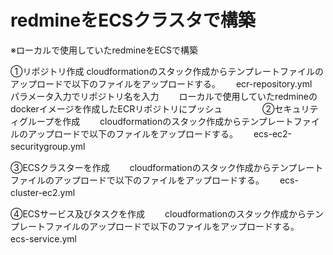 # redmineをECSクラスタで構築
※ローカルで使用していたredmineをECSで構築

①リポジトリ作成
cloudformationのスタック作成からテンプレートファイルのアップロードで以下のファイルをアップロードする。　　
ecr-repository.yml　　
　　
パラメータ入力でリポジトリ名を入力　　
ローカルで使用していたredmineのdockerイメージを作成したECRリポジトリにプッシュ　　
　　
②セキュリティグループを作成　　
cloudformationのスタック作成からテンプレートファイルのアップロードで以下のファイルをアップロードする。　　
ecs-ec2-securitygroup.yml　　


③ECSクラスターを作成　　
cloudformationのスタック作成からテンプレートファイルのアップロードで以下のファイルをアップロードする。　　
ecs-cluster-ec2.yml　　


④ECSサービス及びタスクを作成　　
cloudformationのスタック作成からテンプレートファイルのアップロードで以下のファイルをアップロードする。　　
ecs-service.yml　　
